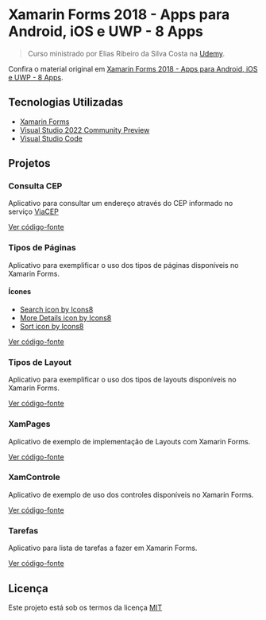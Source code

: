 # Xamarin Forms 2018 - Apps para Android, iOS e UWP - 8 Apps

> Curso ministrado por Elias Ribeiro da Silva Costa na [Udemy](https://www.udemy.com).

Confira o material original em [Xamarin Forms 2018 - Apps para Android, iOS e UWP - 8 Apps](https://www.udemy.com/course/xamarin-forms-2018-apps-para-android-ios-e-uwp-8-apps).

## Tecnologias Utilizadas

- [Xamarin Forms](https://github.com/xamarin/Xamarin.Forms)
- [Visual Studio 2022 Community Preview](https://visualstudio.microsoft.com/pt-br/vs/preview/)
- [Visual Studio Code](https://code.visualstudio.com/)

## Projetos

### Consulta CEP

Aplicativo para consultar um endereço através do CEP informado no serviço [ViaCEP](http://viacep.com.br/)

[Ver código-fonte](ConsultaCep)

### Tipos de Páginas

Aplicativo para exemplificar o uso dos tipos de páginas disponíveis no Xamarin Forms.

#### Ícones

- [Search icon by Icons8](https://icons8.com/icon/82712/search)
- [More Details icon by Icons8](https://icons8.com/icon/105609/more-details)
- [Sort icon by Icons8](https://icons8.com/icon/100654/sort)

[Ver código-fonte](TiposPaginas)

### Tipos de Layout

Aplicativo para exemplificar o uso dos tipos de layouts disponíveis no Xamarin Forms.

[Ver código-fonte](Layouts)

### XamPages

Aplicativo de exemplo de implementação de Layouts com Xamarin Forms.

[Ver código-fonte](XamPages)

### XamControle

Aplicativo de exemplo de uso dos controles disponíveis no Xamarin Forms.

[Ver código-fonte](XamControle)

### Tarefas

Aplicativo para lista de tarefas a fazer em Xamarin Forms.

[Ver código-fonte](Tarefas)

## Licença

Este projeto está sob os termos da licença [MIT](LICENSE)
